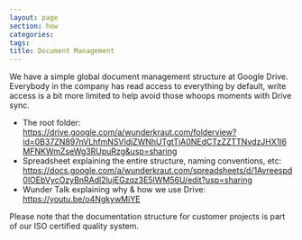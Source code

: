 ```yaml
---
layout: page
section: how
categories:
tags:
title: Document Management
---
```


We have a simple global document management structure at Google Drive. Everybody in the company has read access to everything by default, write access is a bit more limited to help avoid those whoops moments with Drive sync.

- The root folder: https://drive.google.com/a/wunderkraut.com/folderview?id=0B37ZN897nVLhfmNSVldjZWNhUTgtTjA0NEdCTzZZTTNvdzJHX1l6MFNKWmZseWg3RUpuRzg&usp=sharing
- Spreadsheet explaining the entire structure, naming conventions, etc: https://docs.google.com/a/wunderkraut.com/spreadsheets/d/1Avreespd0lOEbVycOzyBnRAdl2lujEGzqz3E5IWM56U/edit?usp=sharing
- Wunder Talk explaining why & how we use Drive: https://youtu.be/o4NgkywMiYE

Please note that the documentation structure for customer projects is part of our ISO certified quality system.
